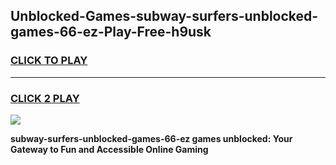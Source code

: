 
## Unblocked-Games-subway-surfers-unblocked-games-66-ez-Play-Free-h9usk
<h3>
<a href="https://premium76.site?title=subway-surfers-unblocked-games-66-ez&ref=22A">CLICK TO PLAY</a></h3>
<hr>

<h3>
<a href="https://premium76.site?title=subway-surfers-unblocked-games-66-ez&ref=22A">CLICK 2 PLAY</a>
  
</h3>

<a href="https://premium76.site?title=subway-surfers-unblocked-games-66-ez&ref=22A"><img src="https://clearcache.store/games.png"></a>


**subway-surfers-unblocked-games-66-ez games unblocked: Your Gateway to Fun and Accessible Online Gaming**
